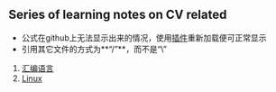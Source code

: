 ## Series of learning notes on CV related

* 公式在github上无法显示出来的情况，使用[插件](https://chrome.google.com/webstore/detail/mathjax-plugin-for-github/ioemnmodlmafdkllaclgeombjnmnbima/related)重新加载便可正常显示
* 引用其它文件的方式为**“/”**，而不是“\”

1. [汇编语言](/Assembly-Language)
2. [Linux](/Linux)

